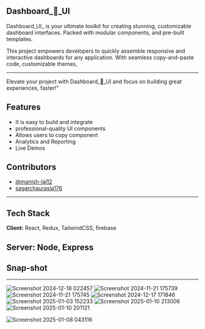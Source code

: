 ## Dashboard_🚀_UI


Dashboard_UI_ is your ultimate toolkit for creating stunning, customizable dashboard interfaces. Packed with modular components, and pre-built templates.


This project empowers developers to quickly assemble responsive and interactive dashboards for any application. With seamless copy-and-paste code, customizable themes, 

---

Elevate your project with Dashboard_🚀_UI and focus on building great experiences, faster!"
## Features 
- It is easy to build and integrate 
- professional-quality UI components 
- Allows users to copy component
- Analytics and Reporting
- Live Demos



## Contributors

- [@manish-lal12](https://github.com/manish-lal12)
- [sagarchaurasia176](https://github.com/sagarchaurasia176)
---
## Tech Stack

**Client:** React, Redux, TailwindCSS, firebase

**Server:** Node, Express
---

## Snap-shot
---
![Screenshot 2024-12-18 022457](https://github.com/user-attachments/assets/c4c51b3d-b9e8-478c-8f2f-ee8872295686)
![Screenshot 2024-11-21 175739](https://github.com/user-attachments/assets/73f54f74-38f4-4cac-887a-bf0a10343cb0)
![Screenshot 2024-11-21 175745](https://github.com/user-attachments/assets/57afdc0a-05a8-4c17-a549-6067a366ae11)
![Screenshot 2024-12-17 171846](https://github.com/user-attachments/assets/fb1464b9-ec9d-4703-9bdf-9be894841f5f)
![Screenshot 2025-01-03 152233](https://github.com/user-attachments/assets/d3551b4e-acf2-4f89-b335-dc390a4a9d80)
![Screenshot 2025-01-10 213006](https://github.com/user-attachments/assets/b4f96cf2-2b09-42a7-aa1c-d9a662183553)
![Screenshot 2025-01-10 201121](https://github.com/user-attachments/assets/959b0075-15f7-4f51-89fb-cabf444655f4)

![Screenshot 2025-01-08 043116](https://github.com/user-attachments/assets/b7315a38-aaca-4932-9977-03a945188258)
